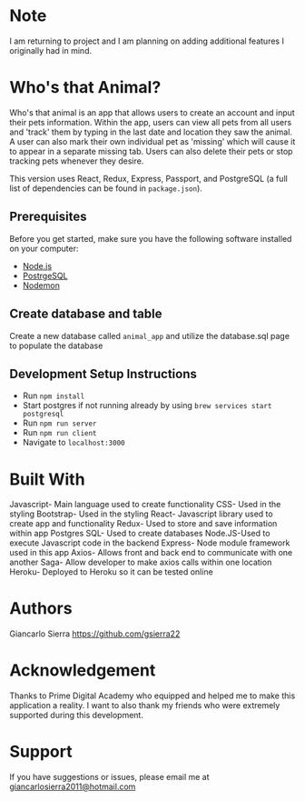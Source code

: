 # Note

I am returning to project and I am planning on adding additional features I originally had in mind.

# Who's that Animal?

Who's that animal is an app that allows users to create an account and input their pets information. Within the app, users can view all pets from all users and 'track' them by typing in the last date and location they saw the animal. A user can also mark their own individual pet as 'missing' which will cause it to appear in a separate missing tab. Users can also delete their pets or stop tracking pets whenever they desire.

This version uses React, Redux, Express, Passport, and PostgreSQL (a full list of dependencies can be found in `package.json`).

## Prerequisites

Before you get started, make sure you have the following software installed on your computer:

- [Node.js](https://nodejs.org/en/)
- [PostrgeSQL](https://www.postgresql.org/)
- [Nodemon](https://nodemon.io/)

## Create database and table

Create a new database called `animal_app` and utilize the database.sql page to populate the database

## Development Setup Instructions

- Run `npm install`
- Start postgres if not running already by using `brew services start postgresql`
- Run `npm run server`
- Run `npm run client`
- Navigate to `localhost:3000`

# Built With

Javascript- Main language used to create functionality
CSS- Used in the styling
Bootstrap- Used in the styling
React- Javascript library used to create app and functionality
Redux- Used to store and save information within app
Postgres SQL- Used to create databases
Node.JS-Used to execute Javascript code in the backend
Express- Node module framework used in this app
Axios- Allows front and back end to communicate with one another
Saga- Allow developer to make axios calls within one location
Heroku- Deployed to Heroku so it can be tested online

# Authors

Giancarlo Sierra
https://github.com/gsierra22

# Acknowledgement

Thanks to Prime Digital Academy who equipped and helped me to make this application a reality. I want to also thank my friends who were extremely supported during this development.

# Support

If you have suggestions or issues, please email me at giancarlosierra2011@hotmail.com